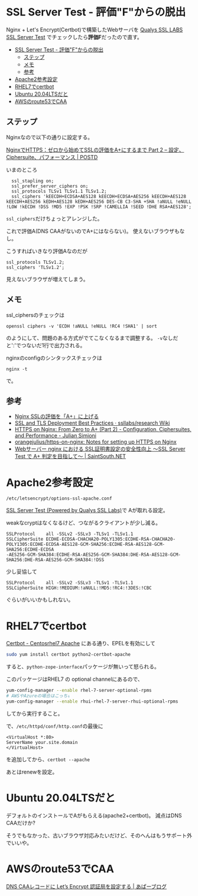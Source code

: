 # SSL Server Test - 評価"F"からの脱出

Nginx + Let's Encrypt(Certbot)で構築したWebサーバを
[Qualys SSL LABS SSL Server Test](https://www.ssllabs.com/ssltest/)
でチェックしたら**評価F**だったので直す。

- [SSL Server Test - 評価"F"からの脱出](#ssl-server-test---評価fからの脱出)
  - [ステップ](#ステップ)
  - [メモ](#メモ)
  - [参考](#参考)
- [Apache2参考設定](#apache2参考設定)
- [RHEL7でcertbot](#rhel7でcertbot)
- [Ubuntu 20.04LTSだと](#ubuntu-2004ltsだと)
- [AWSのroute53でCAA](#awsのroute53でcaa)

## ステップ

Nginxなので以下の通りに設定する。

[NginxでHTTPS：ゼロから始めてSSLの評価をA+にするまで Part 2 – 設定、Ciphersuite、パフォーマンス | POSTD](https://postd.cc/https-on-nginx-from-zero-to-a-plus-part-2-configuration-ciphersuites-and-performance/)

いまのところ

```
  ssl_stapling on;
  ssl_prefer_server_ciphers on;
  ssl_protocols TLSv1 TLSv1.1 TLSv1.2;
  ssl_ciphers 'kEECDH+ECDSA+AES128 kEECDH+ECDSA+AES256 kEECDH+AES128 kEECDH+AES256 kEDH+AES128 kEDH+AES256 DES-CB C3-SHA +SHA !aNULL !eNULL !LOW !kECDH !DSS !MD5 !EXP !PSK !SRP !CAMELLIA !SEED !DHE RSA+AES128';
```

`ssl_ciphers`だけちょっとアレンジした。

これで評価A(DNS CAAがないのでA+にはならない)。
使えないブラウザもなし。

こうすればいきなり評価Aなのだが

```
ssl_protocols TLSv1.2;
ssl_ciphers 'TLSv1.2';
```

見えないブラウザが増えてしまう。

## メモ

ssl_ciphersのチェックは

```
openssl ciphers -v 'ECDH !aNULL !eNULL !RC4 !SHA1' | sort
```

のようにして、問題のある方式がでてこなくなるまで調整する。
`-v`なしだと':'でつないだ1行で出力される。

nginxのconfigのシンタックスチェックは

```
nginx -t
```

で。

## 参考

- [Nginx SSLの評価を「A+」に上げる](https://rin-ka.net/ssl-test/)
- [SSL and TLS Deployment Best Practices · ssllabs/research Wiki](https://github.com/ssllabs/research/wiki/SSL-and-TLS-Deployment-Best-Practices)
- [HTTPS on Nginx: From Zero to A+ (Part 2) - Configuration, Ciphersuites, and Performance - Julian Simioni](https://juliansimioni.com/blog/https-on-nginx-from-zero-to-a-plus-part-2-configuration-ciphersuites-and-performance/)
- [orangejulius/https-on-nginx: Notes for setting up HTTPS on Nginx](https://github.com/orangejulius/https-on-nginx)
- [Webサーバー nginx における SSL証明書設定の安全性向上 ～SSL Server Test で A+ 判定を目指して～ | SaintSouth.NET](https://www.saintsouth.net/blog/safety-of-ssl-certificate-setting-improvements-in-web-server-nginx-to-get-rankaplus-from-ssl-server-test/)

# Apache2参考設定

`/etc/letsencrypt/options-ssl-apache.conf`

[SSL Server Test (Powered by Qualys SSL Labs)](https://www.ssllabs.com/ssltest/index.html)で
Aが取れる設定。

weakなcryptはなくなるけど、つながるクライアントが少し減る。

```
SSLProtocol    all -SSLv2 -SSLv3 -TLSv1 -TLSv1.1
SSLCipherSuite ECDHE-ECDSA-CHACHA20-POLY1305:ECDHE-RSA-CHACHA20-POLY1305:ECDHE-ECDSA-AES128-GCM-SHA256:ECDHE-RSA-AES128-GCM-SHA256:ECDHE-ECDSA
-AES256-GCM-SHA384:ECDHE-RSA-AES256-GCM-SHA384:DHE-RSA-AES128-GCM-SHA256:DHE-RSA-AES256-GCM-SHA384:!DSS
```

少し妥協して

```
SSLProtocol    all -SSLv2 -SSLv3 -TLSv1 -TLSv1.1
SSLCipherSuite HIGH:!MEDIUM:!aNULL:!MD5:!RC4:!3DES:!CBC
```

ぐらいがいいかもしれない。

# RHEL7でcertbot

[Certbot - Centosrhel7 Apache](https://certbot.eff.org/lets-encrypt/centosrhel7-apache)
にある通り、EPELを有効にして

```sh
sudo yum install certbot python2-certbot-apache
```

すると、`python-zope-interface`パッケージが無いって怒られる。

このパッケージはRHEL7 の optional channelにあるので、

```sh
yum-config-manager --enable rhel-7-server-optional-rpms
# AWSやAzureの場合はこっち↓
yum-config-manager --enable rhui-rhel-7-server-rhui-optional-rpms
```

してから実行すること。

で、`/etc/httpd/conf/http.conf`の最後に

```
<VirtualHost *:80>
ServerName your.site.domain
</VirtualHost>
```

を追加してから、`certbot --apache`

あとはrenewを設定。

# Ubuntu 20.04LTSだと

デフォルトのインストールでAがもらえる(apache2+certbot)。
減点はDNS CAAだけか?

そうでもなかった、古いブラウザ対応みたいだけど、そのへんはもうサポート外でいいや。

# AWSのroute53でCAA

[DNS CAAレコードに Let’s Encrypt 認証局を設定する | あぱーブログ](https://blog.apar.jp/web/7334/)
